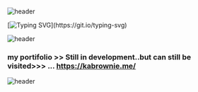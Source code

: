 ###
 ![header](https://capsule-render.vercel.app/api?type=rect&color=gradient&height=7&section=footer&text=&fontSize=20)

[![Typing SVG](https://readme-typing-svg.demolab.com/?lines=Hello+There+👋;This+is+Kevin+karanja;don't+ask+him+to+hack+your+ex!)](https://git.io/typing-svg)

![header](https://capsule-render.vercel.app/api?type=rect&color=gradient&height=7&section=footer&text=&fontSize=20)

### my portifolio >> Still in development..but can still be visited>>> ... https://kabrownie.me/ 

![header](https://capsule-render.vercel.app/api?type=rect&color=gradient&height=7&section=footer&text=&fontSize=20)

